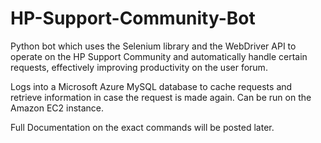 # HP-Support-Community-Bot

Python bot which uses the Selenium library and the WebDriver API to operate on the HP Support Community and automatically handle certain requests, effectively improving productivity on the user forum.

Logs into a Microsoft Azure MySQL database to cache requests and retrieve information in case the request is made again. Can be run on the Amazon EC2 instance.

Full Documentation on the exact commands will be posted later.
